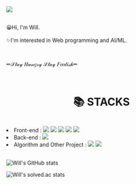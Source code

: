 <div> 
<img src="https://capsule-render.vercel.app/api?type=waving&height=300&section=header&text=Welcome!&fontSize=90&fontAlignY=40&fontColor=C8B6E2&color=495C83&desc=Dev-Will's GitHub&descAlign=80" />

  <p>
    <br>😀H͏i͏, I͏'m͏ W͏i͏l͏l͏.</br>
    <br>✨I͏'m͏ i͏n͏t͏e͏r͏e͏s͏t͏e͏d͏ i͏n͏ W͏e͏b͏ p͏r͏o͏g͏r͏a͏m͏m͏i͏n͏g͏ a͏n͏d͏ A͏I͏/M͏L͏.</br>
  </p>
  <br>
  <p>✏𝒮𝓉𝒶𝓎 𝐻𝓊𝓃𝑔𝓇𝓎 𝒮𝓉𝒶𝓎 𝐹𝑜𝑜𝓁𝒾𝓈𝒽✏</p>
  <br>
  <div align=center><h1>📚 STACKS</h1></div>
  <div>
  <br>
    <li>Front-end : <img src="https://img.shields.io/badge/react-61DAFB?style=for-the-badge&logo=react&logoColor=black"> <img     src="https://img.shields.io/badge/html5-E34F26?style=for-the-badge&logo=html5&logoColor=white"> <img src="https://img.shields.io/badge/css-1572B6?style=for-the-badge&logo=css3&logoColor=white"> <img src="https://img.shields.io/badge/javascript-F7DF1E?style=for-the-badge&logo=javascript&logoColor=black"> <img src="https://img.shields.io/badge/bootstrap-7952B3?style=for-the-badge&logo=bootstrap&logoColor=white"> </li>
    <li>Back-end : <img src="https://img.shields.io/badge/mysql-4479A1?style=for-the-badge&logo=mysql&logoColor=white"> </li>
    <li>Algorithm and Other Project : <img src="https://img.shields.io/badge/c++-00599C?style=for-the-badge&logo=c%2B%2B&logoColor=white"> <img src="https://img.shields.io/badge/python-3776AB?style=for-the-badge&logo=python&logoColor=white">  </li>
  <br>
    
  </div>
  
  
  ![Will's GitHub stats](https://github-readme-stats.vercel.app/api?username=Dev-will409&show_icons=true&theme=material-palenight)


  ![Will's solved.ac stats](https://github-readme-solvedac.hyp3rflow.vercel.app/api/?handle=rlaslstjr)

</div>


<!--
**Dev-will409/Dev-will409** is a ✨ _special_ ✨ repository because its `README.md` (this file) appears on your GitHub profile.

Here are some ideas to get you started:

- 🔭 I’m currently working on ...
- 🌱 I’m currently learning ...
- 👯 I’m looking to collaborate on ...
- 🤔 I’m looking for help with ...
- 💬 Ask me about ...
- 📫 How to reach me: ...
- 😄 Pronouns: ...
- ⚡ Fun fact: ...
-->

